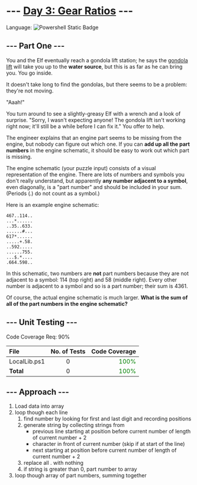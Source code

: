 # --- [Day 3: Gear Ratios](https://adventofcode.com/2023/day/3) ---

Language: ![Powershell Static Badge](https://img.shields.io/badge/Powershell-012456?style=for-the-badge&logo=powershell&logoColor=012456&labelColor=FFFFFF)

## --- Part One ---
You and the Elf eventually reach a gondola lift station; he says the [gondola lift](https://en.wikipedia.org/wiki/Gondola_lift) will take you up to the **water source**, but this is as far as he can bring you. You go inside.

It doesn't take long to find the gondolas, but there seems to be a problem: they're not moving.

"Aaah!"

You turn around to see a slightly-greasy Elf with a wrench and a look of surprise. "Sorry, I wasn't expecting anyone! The gondola lift isn't working right now; it'll still be a while before I can fix it." You offer to help.

The engineer explains that an engine part seems to be missing from the engine, but nobody can figure out which one. If you can **add up all the part numbers** in the engine schematic, it should be easy to work out which part is missing.

The engine schematic (your puzzle input) consists of a visual representation of the engine. There are lots of numbers and symbols you don't really understand, but apparently **any number adjacent to a symbol**, even diagonally, is a "part number" and should be included in your sum. (Periods (.) do not count as a symbol.)

Here is an example engine schematic:

```text
467..114..
...*......
..35..633.
......#...
617*......
.....+.58.
..592.....
......755.
...$.*....
.664.598..
```

In this schematic, two numbers are **not** part numbers because they are not adjacent to a symbol: 114 (top right) and 58 (middle right). Every other number is adjacent to a symbol and so is a part number; their sum is 4361.

Of course, the actual engine schematic is much larger. **What is the sum of all of the part numbers in the engine schematic?**

## --- Unit Testing ---

Code Coverage Req: 90%

| File | No. of Tests | Code Coverage |
| :--- | :---: | ---: |
| LocalLib.ps1 | 0 | <span style="color:green">100%</span> |
| **Total** | 0 | <span style="color:green">100%</span> |

## --- Approach ---

1. Load data into array
2. loop though each line
    1. find number by looking for first and last digit and recording positions
    2. generate string by collecting strings from
        - previous line starting at position before current number of length of current number + 2
        - character in front of current number (skip if at start of the line)
        - next starting at position before current number of length of current number + 2
    3. replace all . with nothing
    4. if string is greater than 0, part number to array
3. loop though array of part numbers, summing together
